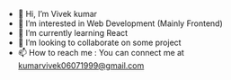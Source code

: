 - 👋 Hi, I’m Vivek kumar
- 👀 I’m interested in Web Development (Mainly Frontend)
- 🌱 I’m currently learning React
- 💞️ I’m looking to collaborate on some project
- 📫 How to reach me : You can connect me at kumarvivek06071999@gmail.com

<!---
kumarvivek06071999/kumarvivek06071999 is a ✨ special ✨ repository because its `README.md` (this file) appears on your GitHub profile.
You can click the Preview link to take a look at your changes.
--->
